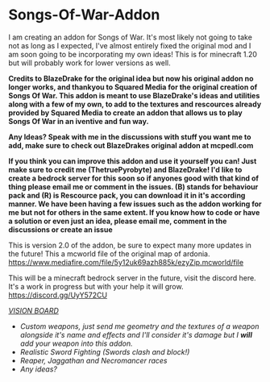 # Songs-Of-War-Addon
I am creating an addon for Songs of War. It's most likely not going to take not as long as I expected, I've almost entirely fixed the original mod and I am soon going to be incorporating my own ideas! This is for minecraft 1.20 but will probably work for lower versions as well.

<b>
Credits to BlazeDrake for the original idea but now his original addon no longer works, and thankyou to Squared Media for the original creation of Songs Of War. This addon is meant to use BlazeDrake's ideas and utilities along with a few of my own, to add to the textures and rescources already provided by Squared Media to create an addon that allows us to play Songs Of War in an iventive and fun way. 

  Any Ideas? Speak with me in the discussions with stuff you want me to add, make sure to check out BlazeDrakes original addon at mcpedl.com 

  If you think you can improve this addon and use it yourself you can! Just make sure to credit me (ThetruePyrobyte) and BlazeDrake! I'd like to create a bedrock server for this soon so if anyones good with that kind of thing please email me or comment in the issues. (B) stands for behaviour pack and (R) is Rescource pack, you can download it in it's according manner. We have been having a few issues such as the addon working for me but not for others in the same extent. If you know how to code or have a solution or even just an idea, please email me, comment in the discussions or create an issue
</b>

This is version 2.0 of the addon, be sure to expect many more updates in the future!
This a mcworld file of the original map of ardonia.
[https://www.mediafire.com/file/5y12uk69azh885k/ezyZip.mcworld/file ](https://www.mediafire.com/file/5y12uk69azh885k/ezyZip.mcworld/file)

This will be a minecraft bedrock server in the future, visit the discord here. It's a work in progress but with your help it will grow. [https://discord.gg/UyY572CU ](https://discord.gg/CvrwK8Nu)

<i> <u>
  VISION BOARD
</u>
- Custom weapons, just send me geometry and the textures of a weapon alongside it's name and effects and I'll consider it's damage but I <b>will</b> add your weapon into this addon.
- Realistic Sword Fighting (Swords clash and block!)
- Reaper, Jaggathan and Necromancer races
- Any ideas?
</i>

